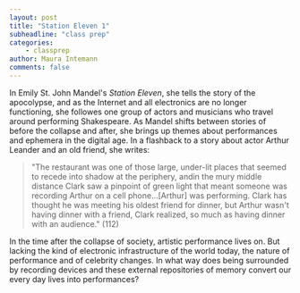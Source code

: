 ```yaml
---
layout: post
title: "Station Eleven 1"
subheadline: "class prep"
categories:
    - classprep
author: Maura Intemann
comments: false
---
```


In Emily St. John Mandel's *Station Eleven*, she tells the story of the apocolypse, and as the Internet and all electronics are no longer functioning, she followes one group of actors and musicians who travel around performing Shakespeare. As Mandel shifts between stories of before the collapse and after, she brings up themes about performances and ephemera in the digital age. In a flashback to a story about actor Arthur Leander and an old friend, she writes:

>"The restaurant was one of those large, under-lit places that seemed to recede into shadow at the periphery, andin the mury middle distance Clark saw a pinpoint of green light that meant someone was recording Arthur on a cell phone...[Arthur] was performing. Clark has thought he was meeting his oldest friend for dinner, but Arthur wasn't having dinner with a friend, Clark realized, so much as having dinner with an audience." (112)
>

In the time after the collapse of society, artistic performance lives on. But lacking the kind of electronic infrastructure of the world today, the nature of performance and of celebrity changes. In what way does being surrounded by recording devices and these external repositories of memory convert our every day lives into performances? 

